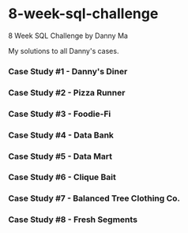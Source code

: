 # 8-week-sql-challenge

8 Week SQL Challenge by Danny Ma

My solutions to all Danny's cases.

### Case Study #1 - Danny's Diner
### Case Study #2 - Pizza Runner
### Case Study #3 - Foodie-Fi
### Case Study #4 - Data Bank
### Case Study #5 - Data Mart
### Case Study #6 - Clique Bait
### Case Study #7 - Balanced Tree Clothing Co.
### Case Study #8 - Fresh Segments
